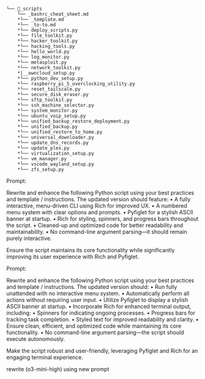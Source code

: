 ```
└── 📁_scripts
    └── _bashrc_cheat_sheet.md
    *└── _template.md
    *└── _to-to.md
    *└── deploy_scripts.py
    *└── file_toolkit.py
    *└── hacker_toolkit.py
    *└── hacking_tools.py
    *└── hello_world.py
    *└── log_monitor.py
    *└── metasploit.py
    *└── network_toolkit.py
    *|__owncloud_setup.py
    *└── python_dev_setup.py
    *└── raspberry_pi_5_overclocking_utility.py
    *└── reset_tailscale.py
    *└── secure_disk_eraser.py
    *└── sftp_toolkit.py
    *└── ssh_machine_selector.py
    *└── system_monitor.py
    *└── ubuntu_voip_setup.py
    *└── unified_backup_restore_deployment.py
    *└── unified_backup.py
    *└── unified_restore_to_home.py
    *└── universal_downloader.py
    *└── update_dns_records.py
    *└── update_plex.py
    *└── virtualization_setup.py
    *└── vm_manager.py
    *└── vscode_wayland_setup.py
    *└── zfs_setup.py
```


Prompt:

Rewrite and enhance the following Python script using your best practices and template / instructions. The updated version should feature:
	•	A fully interactive, menu-driven CLI using Rich for improved UX.
	•	A numbered menu system with clear options and prompts.
	•	Pyfiglet for a stylish ASCII banner at startup.
	•	Rich for styling, spinners, and progress bars throughout the script.
	•	Cleaned-up and optimized code for better readability and maintainability.
	•	No command-line argument parsing—it should remain purely interactive.

Ensure the script maintains its core functionality while significantly improving its user experience with Rich and Pyfiglet.




Prompt:

Rewrite and enhance the following Python script using your best practices and template / instructions. The updated version should:
	•	Run fully unattended with no interactive menu system.
	•	Automatically perform all actions without requiring user input.
	•	Utilize Pyfiglet to display a stylish ASCII banner at startup.
	•	Incorporate Rich for enhanced terminal output, including:
	•	Spinners for indicating ongoing processes.
	•	Progress bars for tracking task completion.
	•	Styled text for improved readability and clarity.
	•	Ensure clean, efficient, and optimized code while maintaining its core functionality.
	•	No command-line argument parsing—the script should execute autonomously.

Make the script robust and user-friendly, leveraging Pyfiglet and Rich for an engaging terminal experience.




rewrite (o3-mini-high)
using new prompt
